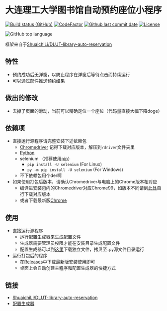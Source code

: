 # 大连理工大学图书馆自动预约座位小程序

[![Build status (GitHub)](https://img.shields.io/github/workflow/status/qhy040404/DLUT-library-auto-reservation/Compile-CI/master?label=Compile&logo=github&cacheSeconds=600)](https://github.com/qhy040404/DLUT-library-auto-reservation/actions)
[![CodeFactor](https://www.codefactor.io/repository/github/qhy040404/dlut-library-auto-reservation/badge)](https://www.codefactor.io/repository/github/qhy040404/dlut-library-auto-reservation)
[![Github last commit date](https://img.shields.io/github/last-commit/qhy040404/DLUT-library-auto-reservation.svg?label=Updated&logo=github&cacheSeconds=600)](https://github.com/qhy040404/DLUT-library-auto-reservation/commits)
[![License](https://img.shields.io/github/license/qhy040404/DLUT-library-auto-reservation.svg?label=License&logo=github&cacheSeconds=2592000)](https://github.com/qhy040404/DLUT-library-auto-reservation/blob/master/LICENSE)

![GitHub top language](https://img.shields.io/github/languages/top/qhy040404/DLUT-library-auto-reservation)

框架来自于[ShuaichiLi/DLUT-library-auto-reservation](https://github.com/ShuaichiLi/DLUT-library-auto-reservation)

## 特性
- 预约成功后无弹窗，以防止程序在弹窗后等待点击而持续运行
- 可以通过邮件推送预约结果

## 做出的修改
- 去掉了页面的滑动，当前可以精确定位一个座位（代码量直接大幅下降doge）

## 依赖项
- 直接运行源程序请完整安装下述依赖包
  - [Chromedriver](https://chromedriver.chromium.org/downloads) 记得下载对应版本，解压到```/driver```文件夹里
  - [Python](https://www.python.org/downloads/) 
  - selenium （推荐使用[pip](https://pip.pypa.io/en/stable/installation/)）
    - ```pip install -U selenium``` (For Linux)
    - ```py -m pip install -U selenium``` (For Windows)
  - 不下依赖包用个der啊
- 如果使用打包后版本，请确认Chromedriver与电脑上的Chrome版本相对应
  - 编译进安装包内的Chromedriver对应Chrome99，如版本不同请到[此处](https://chromedriver.chromium.org/downloads)自行下载对应版本
  - 或者下载最新版[Chrome](https://www.google.cn/chrome)

## 使用
- 直接运行源程序
  - 运行配置生成器来生成配置文件
  - 生成器需要管理员权限才能在安装目录生成配置文件
  - 配置生成器可以到[这里](https://github.com/qhy040404/Library-reservation-configGenerator/releases)下载独立文件，拷贝至```.py```源文件目录运行
- 运行打包后的程序
  - 在[Releases](https://github.com/qhy040404/DLUT-library-auto-reservation/releases)中下载最新版安装使用即可
  - 桌面上会自动创建主程序和配置生成器的快捷方式

## 链接
- [ShuaichiLi/DLUT-library-auto-reservation](https://github.com/ShuaichiLi/DLUT-library-auto-reservation)
- [配置生成器](https://github.com/qhy040404/Library-reservation-configGenerator)
